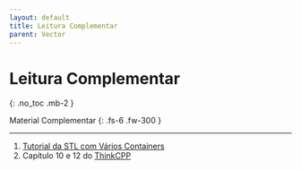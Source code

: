 ```yaml
---
layout: default
title: Leitura Complementar
parent: Vector
---
```


# Leitura Complementar
{: .no_toc .mb-2 }

Material Complementar
{: .fs-6 .fw-300 }

---

1. [Tutorial da STL com Vários Containers](https://www.geeksforgeeks.org/cpp-stl-tutorial/)
1. Capítulo 10 e 12 do [ThinkCPP](https://greenteapress.com/wp/think-c/)
